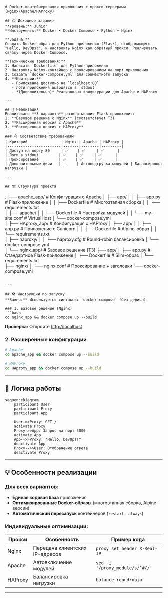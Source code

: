 ```
# Docker-контейнеризация приложения с прокси-серверами (Nginx/Apache/HAProxy)

## 📋 Исходное задание
**Уровень:** Junior  
**Инструменты:** Docker • Docker Compose • Python • Nginx  

**Задача:**  
Создать Docker-образ для Python-приложения (Flask), отображающего "Hello, DevOps!", и настроить Nginx как обратный прокси. Реализовать связку через Docker Compose.

**Технические требования:**
1. Написать `Dockerfile` для Python-приложения
2. Настроить Nginx-контейнер с проксированием на порт приложения
3. Создать `docker-compose.yml` для совместного запуска
4. **Критерии:**
   - Приложение доступно на `localhost:80`
   - Логи приложения выводятся в `stdout`
   - *(Дополнительно)* Реализованы конфигурации для Apache и HAProxy

---

## 🚀 Реализация
Реализовано **3 варианта** развертывания Flask-приложения:
1. **Базовое решение с Nginx** (соответствует ТЗ)
2. **Расширенная версия с Apache**
3. **Расширенная версия с HAProxy**

### 🔍 Соответствие требованиям
| Критерий               | Nginx | Apache | HAProxy |
|------------------------|-------|--------|---------|
| Доступ на порту 80     | ✅    | ✅     | ✅      |
| Логи в stdout         | ✅    | ✅     | ✅      |
| Проксирование         | ✅    | ✅     | ✅      |
| Дополнительные фичи   | —     | Автоподгрузка модулей | Балансировка нагрузки |

---

## 🏗️ Структура проекта
```
.
├── apache_app/               # Конфигурация с Apache
│   ├── app/
│   │   ├── app.py            # Flask-приложение
│   │   ├── Dockerfile        # Многоэтапная сборка
│   │   └── requirements.txt  
│   ├── apache/
│   │   ├── Dockerfile        # Настройка модулей
│   │   └── my-site.conf      # VirtualHost
│   └── docker-compose.yml    
│
├── HAproxy_app/              # Конфигурация с HAProxy
│   ├── app/
│   │   ├── app.py            # Приложение с Gunicorn
│   │   ├── Dockerfile        # Alpine-образ
│   │   └── requirements.txt  
│   ├── haproxy/
│   │   └── haproxy.cfg       # Round-robin балансировка
│   └── docker-compose.yml    
│
└── nginx_app/                # Базовое решение (ТЗ)
    ├── app/
    │   ├── app.py            # Стандартное Flask-приложение
    │   ├── Dockerfile        # Slim-образ
    │   └── requirements.txt  
    ├── nginx/
    │   └── nginx.conf        # Проксирование + заголовки
    └── docker-compose.yml    
```

---

## 🛠️ Инструкции по запуску 
**Важно:** Используется синтаксис `docker compose` (без дефиса)

### 1. Базовое решение (Nginx)
```bash
cd nginx_app && docker compose up --build
```
**Проверка:** Откройте [http://localhost](http://localhost)

### 2. Расширенные конфигурации
```bash
# Apache
cd apache_app && docker compose up --build

# HAProxy 
cd HAproxy_app && docker compose up --build
```

---

## 🔄 Логика работы
```mermaid
sequenceDiagram
    participant User
    participant Proxy
    participant App

    User->>Proxy: GET /
    activate Proxy
    Proxy->>App: Запрос на порт 5000
    activate App
    App-->>Proxy: "Hello, DevOps!"
    deactivate App
    Proxy-->>User: Отображение ответа
    deactivate Proxy
```

---

## 💡 Особенности реализации
### Для всех вариантов:
- **Единая кодовая база** приложения
- **Оптимизированные Docker-образы** (многоэтапная сборка, Alpine-версии)
- **Автоматический перезапуск** контейнеров (`restart: always`)

### Индивидуальные оптимизации:
| Прокси    | Особенность                          | Пример кода                     |
|-----------|--------------------------------------|---------------------------------|
| Nginx     | Передача клиентских IP-адресов       | `proxy_set_header X-Real-IP`    |
| Apache    | Автовключение модулей                | `sed -i '/proxy_module/s/^#//'` |
| HAProxy   | Балансировка нагрузки                | `balance roundrobin`            |

---

